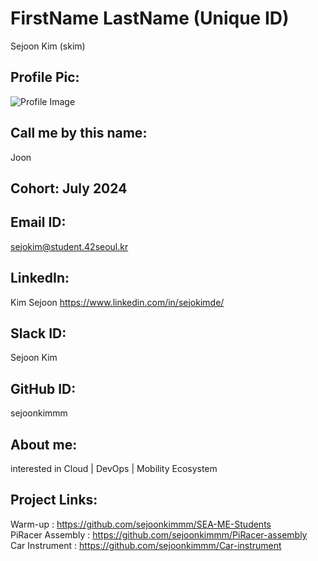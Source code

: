 # FirstName LastName (Unique ID)
Sejoon Kim (skim)
## Profile Pic:
![Profile Image](https://media.licdn.com/dms/image/D5603AQHxjIy4xen7FQ/profile-displayphoto-shrink_800_800/0/1715361446633?e=1725494400&v=beta&t=6eVnQy4Mzf9Mo3Qxoe4_Zw372m-XACw4oS9ZpO6DOxc)
## Call me by this name: 
Joon
## Cohort: July 2024
## Email ID:
sejokim@student.42seoul.kr
## LinkedIn:
Kim Sejoon
https://www.linkedin.com/in/sejokimde/
## Slack ID:
Sejoon Kim
## GitHub ID:
sejoonkimmm
## About me: 
interested in Cloud | DevOps | Mobility Ecosystem
## Project Links:
Warm-up : https://github.com/sejoonkimmm/SEA-ME-Students </br>
PiRacer Assembly : https://github.com/sejoonkimmm/PiRacer-assembly </br>
Car Instrument : https://github.com/sejoonkimmm/Car-instrument </br>
